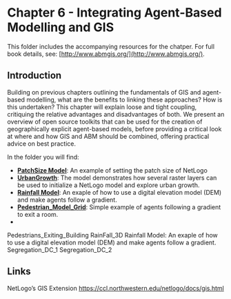 # Chapter 6 - Integrating Agent-Based Modelling and GIS

This folder includes the accompanying resources for the chatper. For full book details, see: [http://www.abmgis.org/](http://www.abmgis.org/).

## Introduction

Building on previous chapters outlining the fundamentals of GIS and agent-based modelling, what are the benefits to linking these approaches? How is this undertaken? This chapter will explain loose and tight coupling, critiquing the relative advantages and disadvantages of both. We present an overview of open source toolkits that can be used for the creation of geographically explicit agent-based models, before providing a critical look at where and how GIS and ABM should be combined, offering practical advice on best practice.

In the folder you will find:

* [**PatchSize Model**](Models/PatchSize): An example of setting the patch size of NetLogo 
* **[UrbanGrowth](Models/UrbanGrowth)**: The model demonstrates how several raster layers can be used to initialize a NetLogo model and explore urban growth.
* **[Rainfall Model](Models/Rainfall)**: An exaple of how to use a digital elevation model (DEM) and make agents follow a gradient. 
* [**Pedestrian_Model_Grid**](Models/Pedestrian_Model_Grid): Simple example of agents following a gradient to exit a room.
* 




Pedestrians_Exiting_Building
RainFall_3D
Rainfall Model: An exaple of how to use a digital elevation model (DEM) and make agents follow a gradient. 
Segregation_DC_1
Segregation_DC_2

## Links

NetLogo’s GIS Extension <https://ccl.northwestern.edu/netlogo/docs/gis.html>